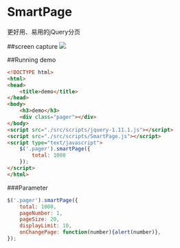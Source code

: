 # SmartPage
更好用、易用的jQuery分页

##screen capture
![](https://t2onva.dm2301.livefilestore.com/y3mlkQUVHUP4BucRYJBo03Sf_TRuV8RY7kONTd5E7MCBd02RBnCEVATS0-6oFshE1Q2aJ7kgGw8X5FpFuyLXFe_lmzj-PdsGWVhzv7QvBYdfgq0Btz0b7YrQao5I3Pra1uH_QXiEXmAx7bTSD97MZnjJCMAFKLNLR644KvXBLy3p30?width=660&height=63&cropmode=none)

##Running demo
```HTML
<!DOCTYPE html>
<html>
<head>
	<title>demo</title>
</head>
<body>
	<h3>demo</h3>
	<div class="pager"></div>
</body>
<script src="./src/scripts/jquery-1.11.1.js"></script>
<script src="./src/scripts/SmartPage.js"></script>
<script type="text/javascript">
	$('.pager').smartPage({
		total: 1000
	});
</script>
</html>
```
###Parameter
```JavaScript
$('.pager').smartPage({
	total: 1000,
	pageNumber: 1,
	pageSize: 20,
	displayLimit: 10,
	onChangePage: function(number){alert(number)},
});
```